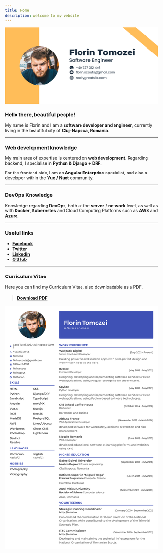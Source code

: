 ```yaml
---
title: Home
description: welcome to my website
---
```


![Banner](/assets/my_website_banner.png)

### Hello there, beautiful people!

My name is Florin and I am a **software developer and engineer**, currently living in the beautiful city of **Cluj-Napoca, Romania**.

---

### Web development knowledge

My main area of expertise is centered on **web development**.
Regarding backend, I specialise in **Python & Django + DRF**.

For the frontend side, I am an **Angular Enterprise** specialist, and also a developer within the **Vue / Nuxt** community.

---

### DevOps Knowledge

Knowledge regarding **DevOps**, both at the **server** / **network** level, as well as with **Docker**, **Kubernetes** and Cloud Computing Platforms such as **AWS** and **Azure**.

---

### Useful links

- [**Facebook**](https://www.facebook.com/florin.scout)
- [**Twitter**](https://twitter.com/florinscout)
- [**Linkedin**](https://www.linkedin.com/in/florin-tomozei/)
- [**GitHub**](https://github.com/Mallfurion)

---

### Curriculum Vitae

Here you can find my Curriculum Vitae, also downloadable as a PDF.

> #### [**Download PDF**](/assets/cv-florin-tomozei.pdf)

![CV](/assets/cv-florin-tomozei.png)
